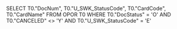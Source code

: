 SELECT
	 T0."DocNum",
	 T0."U_SWK_StatusCode",
	 T0."CardCode",
	 T0."CardName" 
FROM OPOR T0 
WHERE T0."DocStatus" = 'O' 
AND T0."CANCELED" <> 'Y' 
AND T0."U_SWK_StatusCode" = 'E'
